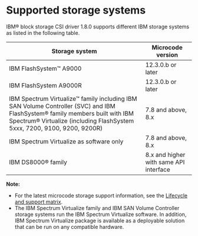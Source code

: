 # Supported storage systems

IBM® block storage CSI driver 1.8.0 supports different IBM storage systems as listed in the following table.

|Storage system|Microcode version|
|--------------|-----------------|
|IBM FlashSystem™ A9000|12.3.0.b or later|
|IBM FlashSystem A9000R|12.3.0.b or later|
|IBM Spectrum Virtualize™ family including IBM SAN Volume Controller (SVC) and IBM FlashSystem® family members built with IBM Spectrum® Virtualize (including FlashSystem 5xxx, 7200, 9100, 9200, 9200R)|7.8 and above, 8.x|
|IBM Spectrum Virtualize as software only|7.8 and above, 8.x|
|IBM DS8000® family|8.x and higher with same API interface|

**Note:**

- For the latest microcode storage support information, see the [Lifecycle and support matrix](https://www.ibm.com/docs/en/stg-block-csi-driver?topic=SSRQ8T/landing/csi_lifecycle_support_matrix.html).
- The IBM Spectrum Virtualize family and IBM SAN Volume Controller storage systems run the IBM Spectrum Virtualize software. In addition, IBM Spectrum Virtualize package is available as a deployable solution that can be run on any compatible hardware.


